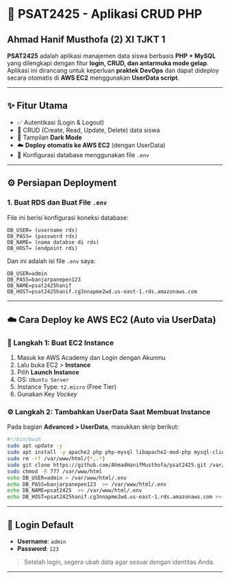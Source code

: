 # 📘 PSAT2425 - Aplikasi CRUD PHP

## Ahmad Hanif Musthofa (2) XI TJKT 1

**PSAT2425** adalah aplikasi manajemen data siswa berbasis **PHP + MySQL** yang dilengkapi dengan fitur **login, CRUD, dan antarmuka mode gelap**.
Aplikasi ini dirancang untuk keperluan **praktek DevOps** dan dapat dideploy secara otomatis di **AWS EC2** menggunakan **UserData script**.

---

## ✨ Fitur Utama

* ✅ Autentikasi (Login & Logout)
* 📝 CRUD (Create, Read, Update, Delete) data siswa
* 🌙 Tampilan **Dark Mode**
* ☁️ **Deploy otomatis ke AWS EC2** (dengan UserData)
* 🔐 Konfigurasi database menggunakan file `.env`

---

## ⚙️ Persiapan Deployment

### 1. Buat RDS dan Buat File `.env`

File ini berisi konfigurasi koneksi database:

```env
DB_USER= (username rds)
DB_PASS= (password rds)
DB_NAME= (nama databse di rds)
DB_HOST= (endpoint rds)
```

Dan ini adalah isi file `.env` saya:

```env
DB_USER=admin
DB_PASS=banjarpanepen123
DB_NAME=psat2425hanif
DB_HOST=psat2425hanif.cg3nnapme2wd.us-east-1.rds.amazonaws.com
```

---

## ☁️ Cara Deploy ke AWS EC2 (Auto via UserData)

### 🧱 Langkah 1: Buat EC2 Instance

1. Masuk ke AWS Academy dan Login dengan Akunmu
2. Lalu buka EC2 > **Instance**
3. Pilih **Launch Instance**
4. OS: `Ubuntu Server`
5. Instance Type: `t2.micro` (Free Tier)
6. Gunakan Key *Vockey*

### ⚙️ Langkah 2: Tambahkan UserData Saat Membuat Instance

Pada bagian **Advanced > UserData**, masukkan skrip berikut:

```bash
#!/bin/bash
sudo apt update -y
sudo apt install -y apache2 php php-mysql libapache2-mod-php mysql-client
sudo rm -rf /var/www/html/{*,.*}
sudo git clone https://github.com/AhmadHanifMusthofa/psat2425.git /var/www/html
sudo chmod -R 777 /var/www/html
echo DB_USER=admin > /var/www/html/.env
echo DB_PASS=banjarpanepen123  >> /var/www/html/.env
echo DB_NAME=psat2425  >> /var/www/html/.env
echo DB_HOST=psat2425hanif.cg3nnapme2wd.us-east-1.rds.amazonaws.com >> /var/www/html/.env
```

---

## 🔐 Login Default

* **Username**: `admin`
* **Password**: `123`

> Setelah login, segera ubah data agar sesuai dengan identitas Anda.

---

